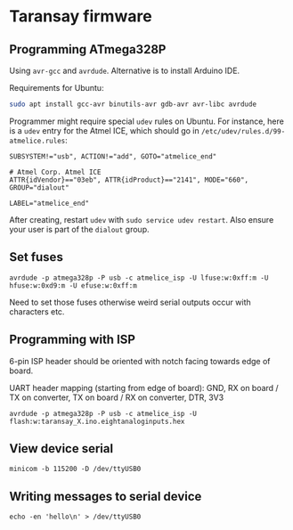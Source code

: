 Taransay firmware
=================

Programming ATmega328P
----------------------

Using `avr-gcc` and `avrdude`. Alternative is to install Arduino IDE.

Requirements for Ubuntu:

```bash
sudo apt install gcc-avr binutils-avr gdb-avr avr-libc avrdude
```

Programmer might require special `udev` rules on Ubuntu. For instance, here is a `udev` entry for
the Atmel ICE, which should go in `/etc/udev/rules.d/99-atmelice.rules`:

```
SUBSYSTEM!="usb", ACTION!="add", GOTO="atmelice_end"

# Atmel Corp. Atmel ICE
ATTR{idVendor}=="03eb", ATTR{idProduct}=="2141", MODE="660", GROUP="dialout"

LABEL="atmelice_end"
```

After creating, restart `udev` with `sudo service udev restart`. Also ensure your user is part of
the `dialout` group.

Set fuses
---------

```
avrdude -p atmega328p -P usb -c atmelice_isp -U lfuse:w:0xff:m -U hfuse:w:0xd9:m -U efuse:w:0xff:m
```

Need to set those fuses otherwise weird serial outputs occur with characters etc.

Programming with ISP
--------------------

6-pin ISP header should be oriented with notch facing towards edge of board.

UART header mapping (starting from edge of board): GND, RX on board / TX on converter, TX on board /
RX on converter, DTR, 3V3

```
avrdude -p atmega328p -P usb -c atmelice_isp -U flash:w:taransay_X.ino.eightanaloginputs.hex
```

View device serial
------------------

```
minicom -b 115200 -D /dev/ttyUSB0
```

Writing messages to serial device
---------------------------------

```
echo -en 'hello\n' > /dev/ttyUSB0
```

